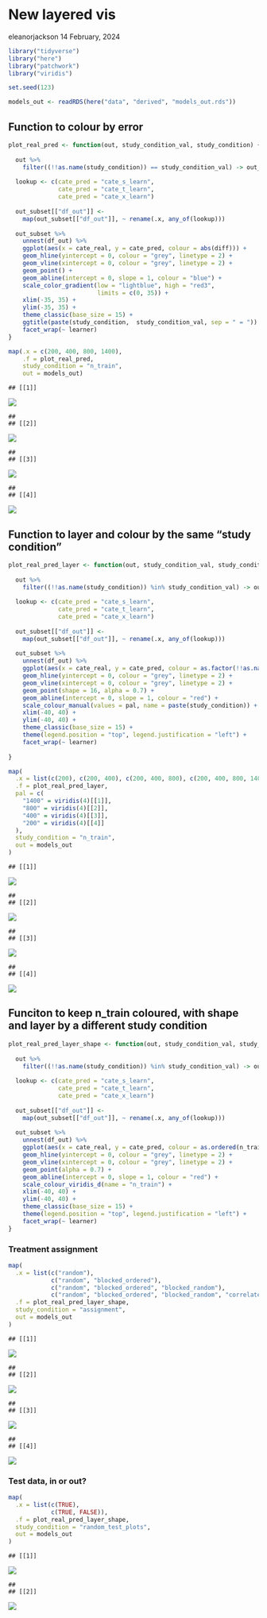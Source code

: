 New layered vis
================
eleanorjackson
14 February, 2024

``` r
library("tidyverse")
library("here")
library("patchwork")
library("viridis")

set.seed(123)
```

``` r
models_out <- readRDS(here("data", "derived", "models_out.rds"))
```

## Function to colour by error

``` r
plot_real_pred <- function(out, study_condition_val, study_condition) {
  
  out %>%  
    filter((!!as.name(study_condition)) == study_condition_val) -> out_subset
  
  lookup <- c(cate_pred = "cate_s_learn", 
              cate_pred = "cate_t_learn", 
              cate_pred = "cate_x_learn")
  
  out_subset[["df_out"]] <- 
    map(out_subset[["df_out"]], ~ rename(.x, any_of(lookup)))
  
  out_subset %>% 
    unnest(df_out) %>% 
    ggplot(aes(x = cate_real, y = cate_pred, colour = abs(diff))) +
    geom_hline(yintercept = 0, colour = "grey", linetype = 2) +
    geom_vline(xintercept = 0, colour = "grey", linetype = 2) +
    geom_point() +
    geom_abline(intercept = 0, slope = 1, colour = "blue") +
    scale_color_gradient(low = "lightblue", high = "red3",
                         limits = c(0, 35)) +
    xlim(-35, 35) +
    ylim(-35, 35) +
    theme_classic(base_size = 15) +
    ggtitle(paste(study_condition,  study_condition_val, sep = " = ")) +
    facet_wrap(~ learner) 
}
```

``` r
map(.x = c(200, 400, 800, 1400), 
    .f = plot_real_pred, 
    study_condition = "n_train", 
    out = models_out)
```

    ## [[1]]

![](figures/2024-02-13_make-flipbook-vis/unnamed-chunk-3-1.png)<!-- -->

    ## 
    ## [[2]]

![](figures/2024-02-13_make-flipbook-vis/unnamed-chunk-3-2.png)<!-- -->

    ## 
    ## [[3]]

![](figures/2024-02-13_make-flipbook-vis/unnamed-chunk-3-3.png)<!-- -->

    ## 
    ## [[4]]

![](figures/2024-02-13_make-flipbook-vis/unnamed-chunk-3-4.png)<!-- -->

## Function to layer and colour by the same “study condition”

``` r
plot_real_pred_layer <- function(out, study_condition_val, study_condition, pal) {
  
  out %>%  
    filter((!!as.name(study_condition)) %in% study_condition_val) -> out_subset
  
  lookup <- c(cate_pred = "cate_s_learn", 
              cate_pred = "cate_t_learn", 
              cate_pred = "cate_x_learn")
  
  out_subset[["df_out"]] <- 
    map(out_subset[["df_out"]], ~ rename(.x, any_of(lookup)))
  
  out_subset %>% 
    unnest(df_out) %>% 
    ggplot(aes(x = cate_real, y = cate_pred, colour = as.factor(!!as.name(study_condition)))) +
    geom_hline(yintercept = 0, colour = "grey", linetype = 2) +
    geom_vline(xintercept = 0, colour = "grey", linetype = 2) +
    geom_point(shape = 16, alpha = 0.7) +
    geom_abline(intercept = 0, slope = 1, colour = "red") +
    scale_colour_manual(values = pal, name = paste(study_condition)) +
    xlim(-40, 40) +
    ylim(-40, 40) +
    theme_classic(base_size = 15) +
    theme(legend.position = "top", legend.justification = "left") +
    facet_wrap(~ learner) 
  
}
```

``` r
map(
  .x = list(c(200), c(200, 400), c(200, 400, 800), c(200, 400, 800, 1400)),
  .f = plot_real_pred_layer,
  pal = c(
    "1400" = viridis(4)[[1]],
    "800" = viridis(4)[[2]],
    "400" = viridis(4)[[3]],
    "200" = viridis(4)[[4]]
  ),
  study_condition = "n_train",
  out = models_out
)
```

    ## [[1]]

![](figures/2024-02-13_make-flipbook-vis/unnamed-chunk-5-1.png)<!-- -->

    ## 
    ## [[2]]

![](figures/2024-02-13_make-flipbook-vis/unnamed-chunk-5-2.png)<!-- -->

    ## 
    ## [[3]]

![](figures/2024-02-13_make-flipbook-vis/unnamed-chunk-5-3.png)<!-- -->

    ## 
    ## [[4]]

![](figures/2024-02-13_make-flipbook-vis/unnamed-chunk-5-4.png)<!-- -->

## Funciton to keep n_train coloured, with shape and layer by a different study condition

``` r
plot_real_pred_layer_shape <- function(out, study_condition_val, study_condition) {
  
  out %>%  
    filter((!!as.name(study_condition)) %in% study_condition_val) -> out_subset
  
  lookup <- c(cate_pred = "cate_s_learn", 
              cate_pred = "cate_t_learn", 
              cate_pred = "cate_x_learn")
  
  out_subset[["df_out"]] <- 
    map(out_subset[["df_out"]], ~ rename(.x, any_of(lookup)))
  
  out_subset %>% 
    unnest(df_out) %>% 
    ggplot(aes(x = cate_real, y = cate_pred, colour = as.ordered(n_train), shape = !!as.name(study_condition))) +
    geom_hline(yintercept = 0, colour = "grey", linetype = 2) +
    geom_vline(xintercept = 0, colour = "grey", linetype = 2) +
    geom_point(alpha = 0.7) +
    geom_abline(intercept = 0, slope = 1, colour = "red") +
    scale_colour_viridis_d(name = "n_train") +
    xlim(-40, 40) +
    ylim(-40, 40) +
    theme_classic(base_size = 15) +
    theme(legend.position = "top", legend.justification = "left") +
    facet_wrap(~ learner) 
}
```

### Treatment assignment

``` r
map(
  .x = list(c("random"), 
            c("random", "blocked_ordered"), 
            c("random", "blocked_ordered", "blocked_random"), 
            c("random", "blocked_ordered", "blocked_random", "correlated_altitude")),
  .f = plot_real_pred_layer_shape,
  study_condition = "assignment",
  out = models_out
)
```

    ## [[1]]

![](figures/2024-02-13_make-flipbook-vis/unnamed-chunk-7-1.png)<!-- -->

    ## 
    ## [[2]]

![](figures/2024-02-13_make-flipbook-vis/unnamed-chunk-7-2.png)<!-- -->

    ## 
    ## [[3]]

![](figures/2024-02-13_make-flipbook-vis/unnamed-chunk-7-3.png)<!-- -->

    ## 
    ## [[4]]

![](figures/2024-02-13_make-flipbook-vis/unnamed-chunk-7-4.png)<!-- -->

### Test data, in or out?

``` r
map(
  .x = list(c(TRUE), 
            c(TRUE, FALSE)),
  .f = plot_real_pred_layer_shape,
  study_condition = "random_test_plots",
  out = models_out
)
```

    ## [[1]]

![](figures/2024-02-13_make-flipbook-vis/unnamed-chunk-8-1.png)<!-- -->

    ## 
    ## [[2]]

![](figures/2024-02-13_make-flipbook-vis/unnamed-chunk-8-2.png)<!-- -->
